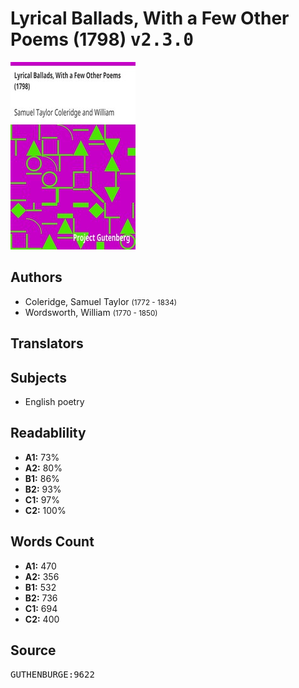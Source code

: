 # Lyrical Ballads, With a Few Other Poems (1798) <kbd>v2.3.0</kbd>

![](./cover.medium.jpg "")

## Authors


 - Coleridge, Samuel Taylor <small>(1772 - 1834)</small>
 - Wordsworth, William <small>(1770 - 1850)</small>

## Translators



## Subjects


 - English poetry

## Readablility


 - **A1:** 73%
 - **A2:** 80%
 - **B1:** 86%
 - **B2:** 93%
 - **C1:** 97%
 - **C2:** 100%

## Words Count


 - **A1:** 470
 - **A2:** 356
 - **B1:** 532
 - **B2:** 736
 - **C1:** 694
 - **C2:** 400

## Source


<kbd>GUTHENBURGE:9622</kbd>
